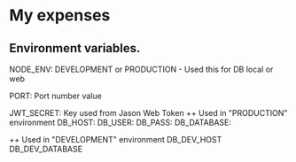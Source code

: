 # My expenses

## Environment variables.

NODE_ENV: DEVELOPMENT or PRODUCTION - Used this for DB local or web

PORT: Port number value

JWT_SECRET: Key used from Jason Web Token
++ Used in "PRODUCTION" environment
DB_HOST:
DB_USER:
DB_PASS:
DB_DATABASE:

++ Used in "DEVELOPMENT" environment
DB_DEV_HOST
DB_DEV_DATABASE
